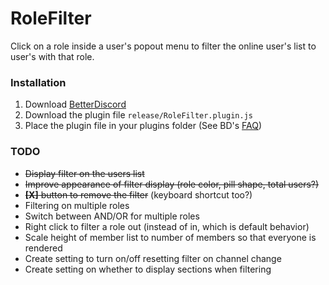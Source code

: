# RoleFilter

Click on a role inside a user's popout menu to filter the online user's list to user's with that role.

### Installation
1. Download [BetterDiscord](https://betterdiscord.app/)
2. Download the plugin file `release/RoleFilter.plugin.js`
3. Place the plugin file in your plugins folder (See BD's [FAQ](https://betterdiscord.app/FAQ))

### TODO
- ~~Display filter on the users list~~
- ~~Improve appearance of filter display (role color, pill shape, total users?)~~
- ~~**[X]** button to remove the filter~~ (keyboard shortcut too?)
- Filtering on multiple roles
- Switch between AND/OR for multiple roles
- Right click to filter a role out (instead of in, which is default behavior)
- Scale height of member list to number of members so that everyone is rendered
- Create setting to turn on/off resetting filter on channel change
- Create setting on whether to display sections when filtering
